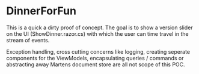 # DinnerForFun

This is a quick a dirty proof of concept. 
The goal is to show a version slider on the UI (ShowDinner.razor.cs) with which the user can time travel in the stream of events.

Exception handling, cross cutting concerns like logging, creating seperate components for the ViewModels, 
encapsulating queries / commands or abstracting away Martens document store are all not scope of this POC.
